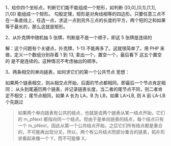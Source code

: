1、给你四个坐标点，判断它们能不能组成一个矩形，如判断 ([0,0],[0,1],[1,1],[1,0]) 能组成一个矩形。
勾股定理，矩形是对角线相等的四边形。只要任意三点不在一条直线上，任选一点，求这一点到另外三点的长度的平方，两个短的之和如果等于最长的，那么这就是矩形。

2、从扑克牌中随机抽 5 张牌，判断是不是一个顺子，即这 5 张牌是连续的

解：这个问题有个关键点，扑克牌，1-13 不能再多了。这就很简单了。用 PHP 来做，定义一个数组分别存着 1 到 13, 拿出一个，置空一个，最后看下 这五个置空的 是不是连续的。这种情况不考虑抽出的顺序。

3、两条相交的单向链表，如何求它们的第一个公共节点
思想：

如果两个链表相交，则从相交点开始，后面的节点都相同，即最后一个节点肯定相同；
从头到尾遍历两个链表，并记录链表长度，当二者的尾节点不同，则二者肯定不相交；
尾节点相同，如果 A 长为 LA，B 为 LB，如果 LA>LB, 则 A 前 LA-LB 个先跳过

> 如果两个单向链表有公共的结点，也就是说两个链表从某一结点开始，它们的 m_pNext 都指向同一个结点。但由于是单向链表的结点，每个结点只有一个 m_pNext，因此从第一个公共结点开始，之后它们所有结点都是重合的，不可能再出现分叉。所以，两个有公共结点而部分重合的链表，拓扑形状看起来像一个 Y，而不可能像 X。